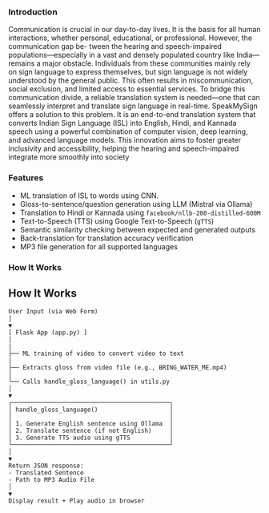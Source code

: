 ### Introduction

Communication is crucial in our day-to-day lives.
It is the basis for all human interactions, whether personal,
educational, or professional. However, the communication gap be-
tween the hearing and speech-impaired populations—especially
in a vast and densely populated country like India—remains
a major obstacle. Individuals from these communities mainly
rely on sign language to express themselves, but sign language
is not widely understood by the general public. This often
results in miscommunication, social exclusion, and limited access
to essential services. To bridge this communication divide, a
reliable translation system is needed—one that can seamlessly
interpret and translate sign language in real-time. SpeakMySign
offers a solution to this problem. It is an end-to-end translation
system that converts Indian Sign Language (ISL) into English,
Hindi, and Kannada speech using a powerful combination of
computer vision, deep learning, and advanced language models.
This innovation aims to foster greater inclusivity and accessibility,
helping the hearing and speech-impaired integrate more smoothly
into society

### Features
- ML translation of ISL to words using CNN.
- Gloss-to-sentence/question generation using LLM (Mistral via Ollama)
- Translation to Hindi or Kannada using `facebook/nllb-200-distilled-600M`
- Text-to-Speech (TTS) using Google Text-to-Speech (`gTTS`)
- Semantic similarity checking between expected and generated outputs
- Back-translation for translation accuracy verification
- MP3 file generation for all supported languages

### How It Works
## How It Works

```
User Input (via Web Form)
│
▼
[ Flask App (app.py) ]
│
|
├── ML training of video to convert video to text
|
├── Extracts gloss from video file (e.g., BRING_WATER_ME.mp4)
│
└── Calls handle_gloss_language() in utils.py
│
▼
┌────────────────────────────────────────────┐
│ handle_gloss_language()                    │
│                                            │
│ 1. Generate English sentence using Ollama  │
│ 2. Translate sentence (if not English)     │
│ 3. Generate TTS audio using gTTS           │
└────────────────────────────────────────────┘
│
▼
Return JSON response:
- Translated Sentence
- Path to MP3 Audio File
│
▼
Display result + Play audio in browser
```
